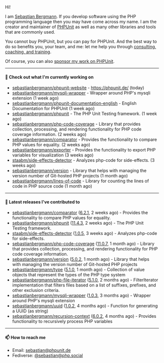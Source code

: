 Hi!

I am [Sebastian Bergmann](https://sebastian-bergmann.de/index.html?ref=github).
If you develop software using the PHP programming language then you may have come across my name.
I am the creator and maintainer of [PHPUnit](https://phpunit.de/index.html?ref=github) as well as many other libraries and tools that are commonly used.

You cannot buy PHPUnit, but you can pay for PHPUnit.
And the best way to do so benefits you, your team, and me: let me help you through [consulting, coaching, and training](https://thephp.cc/welcome?ref=github).

Of course, you can also [sponsor my work on PHPUnit](https://phpunit.de/sponsors.html?ref=github).

---

#### 👷 Check out what I'm currently working on

- [sebastianbergmann/phpunit-website](https://github.com/sebastianbergmann/phpunit-website) - https://phpunit.de/ (today)
- [sebastianbergmann/mysqli-wrapper](https://github.com/sebastianbergmann/mysqli-wrapper) - Wrapper around PHP&#39;s mysqli extension (1 week ago)
- [sebastianbergmann/phpunit-documentation-english](https://github.com/sebastianbergmann/phpunit-documentation-english) - English Documentation for PHPUnit (1 week ago)
- [sebastianbergmann/phpunit](https://github.com/sebastianbergmann/phpunit) - The PHP Unit Testing framework. (1 week ago)
- [sebastianbergmann/php-code-coverage](https://github.com/sebastianbergmann/php-code-coverage) - Library that provides collection, processing, and rendering functionality for PHP code coverage information. (2 weeks ago)
- [sebastianbergmann/comparator](https://github.com/sebastianbergmann/comparator) - Provides the functionality to compare PHP values for equality. (2 weeks ago)
- [sebastianbergmann/exporter](https://github.com/sebastianbergmann/exporter) - Provides the functionality to export PHP variables for visualization (3 weeks ago)
- [staabm/side-effects-detector](https://github.com/staabm/side-effects-detector) - Analyzes php-code for side-effects. (3 weeks ago)
- [sebastianbergmann/version](https://github.com/sebastianbergmann/version) - Library that helps with managing the version number of Git-hosted PHP projects (1 month ago)
- [sebastianbergmann/lines-of-code](https://github.com/sebastianbergmann/lines-of-code) - Library for counting the lines of code in PHP source code (1 month ago)

---

#### 🔭 Latest releases I've contributed to

- [sebastianbergmann/comparator](https://github.com/sebastianbergmann/comparator) ([6.2.1](https://github.com/sebastianbergmann/comparator/releases/tag/6.2.1), 2 weeks ago) - Provides the functionality to compare PHP values for equality.
- [sebastianbergmann/phpunit](https://github.com/sebastianbergmann/phpunit) ([11.4.3](https://github.com/sebastianbergmann/phpunit/releases/tag/11.4.3), 2 weeks ago) - The PHP Unit Testing framework.
- [staabm/side-effects-detector](https://github.com/staabm/side-effects-detector) ([1.0.5](https://github.com/staabm/side-effects-detector/releases/tag/1.0.5), 3 weeks ago) - Analyzes php-code for side-effects.
- [sebastianbergmann/php-code-coverage](https://github.com/sebastianbergmann/php-code-coverage) ([11.0.7](https://github.com/sebastianbergmann/php-code-coverage/releases/tag/11.0.7), 1 month ago) - Library that provides collection, processing, and rendering functionality for PHP code coverage information.
- [sebastianbergmann/version](https://github.com/sebastianbergmann/version) ([5.0.2](https://github.com/sebastianbergmann/version/releases/tag/5.0.2), 1 month ago) - Library that helps with managing the version number of Git-hosted PHP projects
- [sebastianbergmann/type](https://github.com/sebastianbergmann/type) ([5.1.0](https://github.com/sebastianbergmann/type/releases/tag/5.1.0), 1 month ago) - Collection of value objects that represent the types of the PHP type system
- [sebastianbergmann/php-file-iterator](https://github.com/sebastianbergmann/php-file-iterator) ([5.1.0](https://github.com/sebastianbergmann/php-file-iterator/releases/tag/5.1.0), 2 months ago) - FilterIterator implementation that filters files based on a list of suffixes, prefixes, and other exclusion criteria.
- [sebastianbergmann/mysqli-wrapper](https://github.com/sebastianbergmann/mysqli-wrapper) ([1.0.3](https://github.com/sebastianbergmann/mysqli-wrapper/releases/tag/1.0.3), 3 months ago) - Wrapper around PHP&#39;s mysqli extension
- [sebastianbergmann/uuid](https://github.com/sebastianbergmann/uuid) ([1.0.2](https://github.com/sebastianbergmann/uuid/releases/tag/1.0.2), 4 months ago) - Function for generating a UUID (as string)
- [sebastianbergmann/recursion-context](https://github.com/sebastianbergmann/recursion-context) ([6.0.2](https://github.com/sebastianbergmann/recursion-context/releases/tag/6.0.2), 4 months ago) - Provides functionality to recursively process PHP variables

---

#### 📫 How to reach me

- Email: [sebastian@phpunit.de](mailto://sebastian@phpunit.de)
- Fediverse: [@sebastian@php.social](https://phpc.social/@sebastian)
